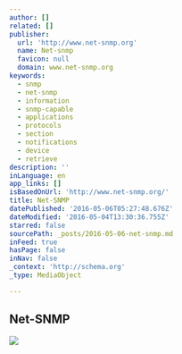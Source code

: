 ```yaml
---
author: []
related: []
publisher:
  url: 'http://www.net-snmp.org'
  name: Net-snmp
  favicon: null
  domain: www.net-snmp.org
keywords:
  - snmp
  - net-snmp
  - information
  - snmp-capable
  - applications
  - protocols
  - section
  - notifications
  - device
  - retrieve
description: ''
inLanguage: en
app_links: []
isBasedOnUrl: 'http://www.net-snmp.org/'
title: Net-SNMP
datePublished: '2016-05-06T05:27:48.676Z'
dateModified: '2016-05-04T13:30:36.755Z'
starred: false
sourcePath: _posts/2016-05-06-net-snmp.md
inFeed: true
hasPage: false
inNav: false
_context: 'http://schema.org'
_type: MediaObject

---
```

<article style=""><h1>Net-SNMP</h1><img src="http://www.net-snmp.org/images/logos/logo-5.2.jpg" /></article>
